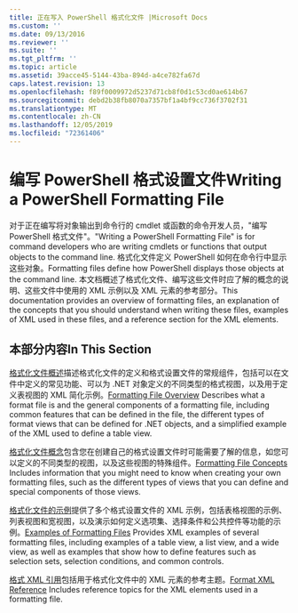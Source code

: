 ```yaml
---
title: 正在写入 PowerShell 格式化文件 |Microsoft Docs
ms.custom: ''
ms.date: 09/13/2016
ms.reviewer: ''
ms.suite: ''
ms.tgt_pltfrm: ''
ms.topic: article
ms.assetid: 39acce45-5144-43ba-894d-a4ce782fa67d
caps.latest.revision: 13
ms.openlocfilehash: f89f0009972d5237d71cb8f0d1c53cd0ae614b67
ms.sourcegitcommit: debd2b38fb8070a7357bf1a4bf9cc736f3702f31
ms.translationtype: MT
ms.contentlocale: zh-CN
ms.lasthandoff: 12/05/2019
ms.locfileid: "72361406"
---
```

# <a name="writing-a-powershell-formatting-file"></a><span data-ttu-id="cab40-102">编写 PowerShell 格式设置文件</span><span class="sxs-lookup"><span data-stu-id="cab40-102">Writing a PowerShell Formatting File</span></span>

<span data-ttu-id="cab40-103">对于正在编写将对象输出到命令行的 cmdlet 或函数的命令开发人员，"编写 PowerShell 格式文件"。</span><span class="sxs-lookup"><span data-stu-id="cab40-103">"Writing a PowerShell Formatting File" is for command developers who are writing cmdlets or functions that output objects to the command line.</span></span> <span data-ttu-id="cab40-104">格式化文件定义 PowerShell 如何在命令行中显示这些对象。</span><span class="sxs-lookup"><span data-stu-id="cab40-104">Formatting files define how PowerShell displays those objects at the command line.</span></span> <span data-ttu-id="cab40-105">本文档概述了格式化文件、编写这些文件时应了解的概念的说明、这些文件中使用的 XML 示例以及 XML 元素的参考部分。</span><span class="sxs-lookup"><span data-stu-id="cab40-105">This documentation provides an overview of formatting files, an explanation of the concepts that you should understand when writing these files, examples of XML used in these files, and a reference section for the XML elements.</span></span>

## <a name="in-this-section"></a><span data-ttu-id="cab40-106">本部分内容</span><span class="sxs-lookup"><span data-stu-id="cab40-106">In This Section</span></span>

<span data-ttu-id="cab40-107">[格式化文件概述](./formatting-file-overview.md)描述格式化文件的定义和格式设置文件的常规组件，包括可以在文件中定义的常见功能、可以为 .NET 对象定义的不同类型的格式视图，以及用于定义表视图的 XML 简化示例。</span><span class="sxs-lookup"><span data-stu-id="cab40-107">[Formatting File Overview](./formatting-file-overview.md) Describes what a format file is and the general components of a formatting file, including common features that can be defined in the file, the different types of format views that can be defined for .NET objects, and a simplified example of the XML used to define a table view.</span></span>

<span data-ttu-id="cab40-108">[格式化文件概念](./formatting-file-concepts.md)包含您在创建自己的格式设置文件时可能需要了解的信息，如您可以定义的不同类型的视图，以及这些视图的特殊组件。</span><span class="sxs-lookup"><span data-stu-id="cab40-108">[Formatting File Concepts](./formatting-file-concepts.md) Includes information that you might need to know when creating your own formatting files, such as the different types of views that you can define and special components of those views.</span></span>

<span data-ttu-id="cab40-109">[格式化文件的示例](./examples-of-formatting-files.md)提供了多个格式设置文件的 XML 示例，包括表格视图的示例、列表视图和宽视图，以及演示如何定义选项集、选择条件和公共控件等功能的示例。</span><span class="sxs-lookup"><span data-stu-id="cab40-109">[Examples of Formatting Files](./examples-of-formatting-files.md) Provides XML examples of several formatting files, including examples of a table view, a list view, and a wide view, as well as examples that show how to define features such as selection sets, selection conditions, and common controls.</span></span>

<span data-ttu-id="cab40-110">[格式 XML 引用](./format-schema-xml-reference.md)包括用于格式化文件中的 XML 元素的参考主题。</span><span class="sxs-lookup"><span data-stu-id="cab40-110">[Format XML Reference](./format-schema-xml-reference.md) Includes reference topics for the XML elements used in a formatting file.</span></span>

